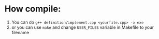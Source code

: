 # How compile:
1. You can do `g++ definition/implement.cpp <yourfile.cpp> -o exe`
2. or you can use `make` and change `USER_FILES` variable in Makefile to your filename
